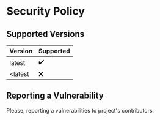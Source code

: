 # Security Policy

## Supported Versions

| Version | Supported |
| ------- | --------- |
| latest  | ✔️        |
| <latest | ❌        |

## Reporting a Vulnerability

Please, reporting a vulnerabilities to project's contributors.
